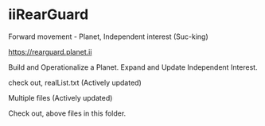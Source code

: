 # iiRearGuard

Forward movement - Planet, Independent interest (Suc-king)

https://rearguard.planet.ii

Build and Operationalize a Planet. Expand and Update Independent Interest.

check out, realList.txt (Actively updated)

Multiple files (Actively updated)

Check out, above files in this folder.
